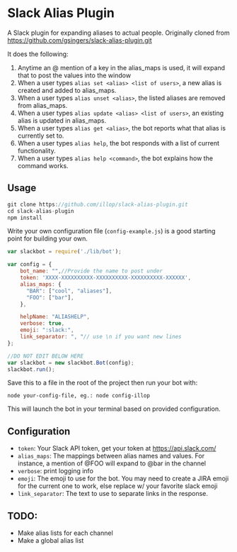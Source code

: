 # Slack Alias Plugin

A Slack plugin for expanding aliases to actual people. Originally cloned from https://github.com/gsingers/slack-alias-plugin.git  

It does the following:

1. Anytime an @ mention of a key in the alias_maps is used, it will expand that to post the values into the window
2. When a user types `alias set <alias> <list of users>`, a new alias is created and added to alias_maps.
3. When a user types `alias unset <alias>`, the listed aliases are removed from alias_maps.
4. When a user types `alias update <alias> <list of users>`, an existing alias is updated in alias_maps.
5. When a user types `alias get <alias>`, the bot reports what that alias is currently set to.
6. When a user types `alias help`, the bot responds with a list of current functionality.
7. When a user types `alias help <command>`, the bot explains how the command works.

## Usage

```javascript
git clone https://github.com/illop/slack-alias-plugin.git
cd slack-alias-plugin
npm install
```

Write your own configuration file (`config-example.js`) is a good starting point for building your own.

```javascript
var slackbot = require('./lib/bot');

var config = {
    bot_name: "",//Provide the name to post under
    token: 'XXXX-XXXXXXXXXX-XXXXXXXXXX-XXXXXXXXXX-XXXXXX',
    alias_maps: {
      "BAR": ["cool", "aliases"],
      "FOO": ["bar"],
    },

    helpName: "ALIASHELP",
    verbose: true,
    emoji: ":slack:",
    link_separator: ", "// use \n if you want new lines
};

//DO NOT EDIT BELOW HERE
var slackbot = new slackbot.Bot(config);
slackbot.run();

```

Save this to a file in the root of the project then run your bot with:

    node your-config-file, eg.: node config-illop

This will launch the bot in your terminal based on provided configuration.

## Configuration

- `token`: Your Slack API token, get your token at https://api.slack.com/
- `alias_maps`: The mappings between alias names and values.  For instance, a mention of @FOO will expand to @bar in the channel
- `verbose`: print logging info
- `emoji`: The emoji to use for the bot.  You may need to create a JIRA emoji for the current one to work, else replace w/ your favorite slack emoji
- `link_separator`: The text to use to separate links in the response.

## TODO:

- Make alias lists for each channel
- Make a global alias list
